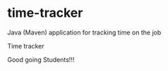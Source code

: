 # time-tracker
Java (Maven) application for tracking time on the job

Time tracker

Good going Students!!!
